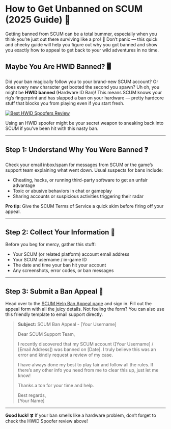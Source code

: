 <h1 id="how-to-get-unbanned-on-scum-2025-guide-">How to Get Unbanned on SCUM (2025 Guide) 🦌</h1>
<p>Getting banned from SCUM can be a total bummer, especially when you think you’re just out there surviving like a pro! 😤 Don’t panic — this quick and cheeky guide will help you figure out why you got banned and show you exactly how to appeal to get back to your wild adventures in no time.</p>
<h2 id="maybe-you-are-hwid-banned-">Maybe You Are HWID Banned? 🖥️</h2>
<p>Did your ban magically follow you to your brand-new SCUM account? Or does every new character get booted the second you spawn? Uh oh, you might be <strong>HWID banned</strong> (Hardware ID Ban)! This means SCUM knows your rig’s fingerprint and has slapped a ban on your hardware — pretty hardcore stuff that blocks you from playing even if you start fresh.</p>
<p><a href="https://hwid-spoofer.mystrikingly.com/"><img src="https://img.shields.io/badge/Best%20HWID%20Spoofers-Read%20Review-brightgreen?style=for-the-badge&amp;logo=origin" alt="Best HWID Spoofers Review"></a></p>
<p>Using an HWID spoofer might be your secret weapon to sneaking back into SCUM if you’ve been hit with this nasty ban.</p>
<hr>
<h2 id="step-1-understand-why-you-were-banned-">Step 1: Understand Why You Were Banned ❓</h2>
<p>Check your email inbox/spam for messages from SCUM or the game’s support team explaining what went down. Usual suspects for bans include:</p>
<ul>
<li>Cheating, hacks, or running third-party software to get an unfair advantage</li>
<li>Toxic or abusive behaviors in chat or gameplay</li>
<li>Sharing accounts or suspicious activities triggering their radar</li>
</ul>
<p><strong>Pro tip:</strong> Give the SCUM Terms of Service a quick skim before firing off your appeal.</p>
<hr>
<h2 id="step-2-collect-your-information-">Step 2: Collect Your Information 📝</h2>
<p>Before you beg for mercy, gather this stuff:</p>
<ul>
<li>Your SCUM (or related platform) account email address  </li>
<li>Your SCUM username / in-game ID  </li>
<li>The date and time your ban hit your account  </li>
<li>Any screenshots, error codes, or ban messages  </li>
</ul>
<hr>
<h2 id="step-3-submit-a-ban-appeal-">Step 3: Submit a Ban Appeal 📧</h2>
<p>Head over to the <a href="https://help.ea.com/en/help/account/information-about-banned-or-suspended-accounts/">SCUM Help Ban Appeal page</a> and sign in. Fill out the appeal form with all the juicy details. Not feeling the form? You can also use this friendly template to email support directly.</p>
<blockquote>
<p><strong>Subject:</strong> SCUM Ban Appeal - [Your Username]  </p>
<p>Dear SCUM Support Team,  </p>
<p>I recently discovered that my SCUM account ([Your Username] / [Email Address]) was banned on [Date]. I truly believe this was an error and kindly request a review of my case.  </p>
<p>I have always done my best to play fair and follow all the rules. If there’s any other info you need from me to clear this up, just let me know!  </p>
<p>Thanks a ton for your time and help.  </p>
<p>Best regards,<br>[Your Name]</p>
</blockquote>
<hr>
<p><strong>Good luck!</strong> 🍀 If your ban smells like a hardware problem, don’t forget to check the HWID Spoofer review above!</p>
